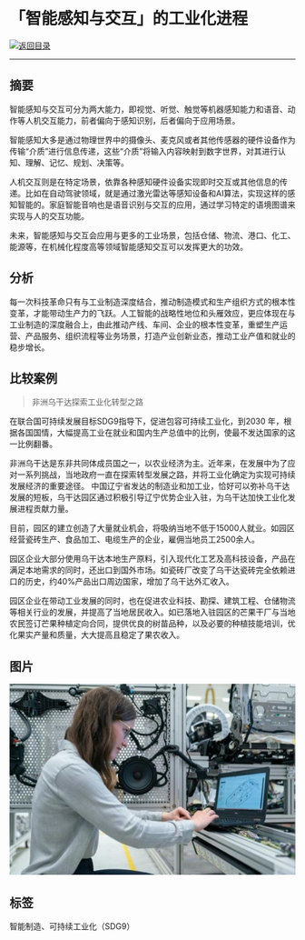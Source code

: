 # 「智能感知与交互」的工业化进程

[![返回目录](http://img.shields.io/badge/点击-返回目录-875A7B.svg?style=flat&colorA=8F8F8F)](/)

----------

## 摘要

智能感知与交互可分为两大能力，即视觉、听觉、触觉等机器感知能力和语音、动作等人机交互能力，前者偏向于感知识别，后者偏向于应用场景。

智能感知大多是通过物理世界中的摄像头、麦克风或者其他传感器的硬件设备作为传输“介质”进行信息传递，这些“介质”将输入内容映射到数字世界，对其进行认知、理解、记忆、规划、决策等。

人机交互则是在特定场景，依靠各种感知硬件设备实现即时交互或其他信息的传递。比如在自动驾驶领域，就是通过激光雷达等感知设备和AI算法，实现这样的感知智能的。家庭智能音响也是语音识别与交互的应用，通过学习特定的语境图谱来实现与人的交互功能。

未来，智能感知与交互会应用与更多的工业场景，包括仓储、物流、港口、化工、能源等，在机械化程度高等领域智能感知交互可以发挥更大的功效。

## 分析

每一次科技革命只有与工业制造深度结合，推动制造模式和生产组织方式的根本性变革，才能带动生产力的飞跃。人工智能的战略性地位和头雁效应，更应体现在与工业制造的深度融合上，由此推动产线、车间、企业的根本性变革，重塑生产运营、产品服务、组织流程等业务场景，打造产业创新业态，推动工业产值和就业的稳步增长。

## 比较案例

> 非洲乌干达探索工业化转型之路

在联合国可持续发展目标SDG9指导下，促进包容可持续工业化，到2030 年，根据各国国情，大幅提高工业在就业和国内生产总值中的比例，使最不发达国家的这一比例翻番。


非洲乌干达是东非共同体成员国之一，以农业经济为主。近年来，在发展中为了应对一系列挑战，当地政府一直在探索转型发展之路，并将工业化确定为实现可持续发展经济的重要途径。
中国辽宁省发达的制造业和加工业，恰好可以弥补乌干达发展的短板，乌干达园区通过积极引导辽宁优势企业入驻，为乌干达加快工业化发展进程贡献力量。

目前，园区的建立创造了大量就业机会，将吸纳当地不低于15000人就业。如园区经营瓷砖生产、食品加工、电缆生产的企业，雇佣当地员工2500余人。

园区企业大部分使用乌干达本地生产原料，引入现代化工艺及高科技设备，产品在满足本地需求的同时，还出口到国外市场。如瓷砖厂改变了乌干达瓷砖完全依赖进口的历史，约40%产品出口周边国家，增加了乌干达外汇收入。

园区企业在带动工业发展的同时，也在促进农业科技、勘探、建筑工程、仓储物流等相关行业的发展，并提高了当地居民收入。如已落地入驻园区的芒果干厂与当地农民签订芒果种植定向合同，提供优良的树苗品种，以及必要的种植技能培训，优化果实产量和质量，大大提高且稳定了果农收入。


## 图片

![图片](9.1.1.jpg)


## 标签

智能制造、可持续工业化（SDG9）
